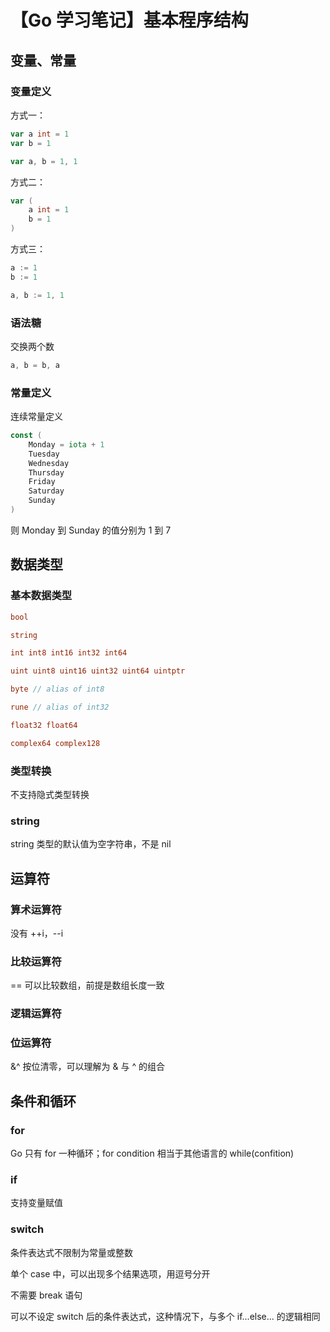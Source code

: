 # 【Go 学习笔记】基本程序结构


<!--more-->

## 变量、常量

### 变量定义

方式一：

```go
var a int = 1
var b = 1

var a, b = 1, 1
```

方式二：

```go
var (
    a int = 1
    b = 1
)
```

方式三：

```go
a := 1
b := 1

a, b := 1, 1
```

### 语法糖

交换两个数

```go
a, b = b, a
```

### 常量定义

连续常量定义

```go
const (
    Monday = iota + 1
    Tuesday
    Wednesday
    Thursday
    Friday
    Saturday
    Sunday
)
```

则 Monday 到 Sunday 的值分别为 1 到 7

## 数据类型

### 基本数据类型

```go
bool

string

int int8 int16 int32 int64

uint uint8 uint16 uint32 uint64 uintptr

byte // alias of int8

rune // alias of int32

float32 float64

complex64 complex128
```

### 类型转换

不支持隐式类型转换

### string

string 类型的默认值为空字符串，不是 nil

## 运算符

### 算术运算符

没有 ++i，--i

### 比较运算符

== 可以比较数组，前提是数组长度一致

### 逻辑运算符

### 位运算符

&^ 按位清零，可以理解为 & 与 ^ 的组合

## 条件和循环

### for

Go 只有 for 一种循环；for condition 相当于其他语言的 while(confition)

### if

支持变量赋值

### switch

条件表达式不限制为常量或整数

单个 case 中，可以出现多个结果选项，用逗号分开

不需要 break 语句

可以不设定 switch 后的条件表达式，这种情况下，与多个 if...else... 的逻辑相同

